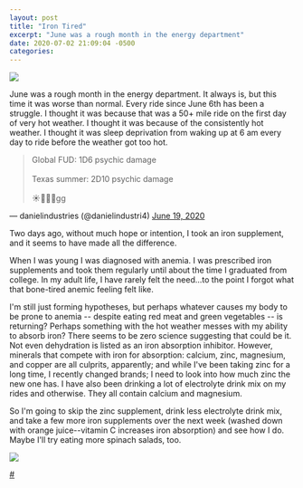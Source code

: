 ```yaml
---
layout: post
title: "Iron Tired"
excerpt: "June was a rough month in the energy department"
date: 2020-07-02 21:09:04 -0500
categories: 
---
```


![]({{site.url}}/assets/2020/07/strava.png)

June was a rough month in the energy department. It always is, but this time it was worse than normal. Every ride since June 6th has been a struggle. I thought it was because that was a 50+ mile ride on the first day of very hot weather. I thought it was because of the consistently hot weather. I thought it was sleep deprivation from waking up at 6 am every day to ride before the weather got too hot.

<blockquote class="twitter-tweet"><p lang="en" dir="ltr">Global FUD: 1D6 psychic damage<br><br>Texas summer: 2D10 psychic damage<br><br>☀️🧠🔥💀gg</p></blockquote>

&mdash; danielindustries (@danielindustri4) <a href="https://twitter.com/danielindustri4/status/1273818457583357952?ref_src=twsrc%5Etfw">June 19, 2020</a>

Two days ago, without much hope or intention, I took an iron supplement, and it seems to have made all the difference.

When I was young I was diagnosed with anemia. I was prescribed iron supplements and took them regularly until about the time I graduated from college. In my adult life, I have rarely felt the need...to the point I forgot what that bone-tired anemic feeling felt like.

I'm still just forming hypotheses, but perhaps whatever causes my body to be prone to anemia -- despite eating red meat and green vegetables -- is returning? Perhaps something with the hot weather messes with my ability to absorb iron? There seems to be zero science suggesting that could be it. Not even dehydration is listed as an iron absorption inhibitor. However, minerals that compete with iron for absorption: calcium, zinc, magnesium, and copper are all culprits, apparently; and while I've been taking zinc for a long time, I recently changed brands; I need to look into how much zinc the new one has. I have also been drinking a lot of electrolyte drink mix on my rides and otherwise. They all contain calcium and magnesium.

So I'm going to skip the zinc supplement, drink less electrolyte drink mix, and take a few more iron supplements over the next week (washed down with orange juice--vitamin C increases iron absorption) and see how I do. Maybe I'll try eating more spinach salads, too.

![]({{site.url}}/assets/2020/07/popeye-spinach-en.jpg)

[#](https://culture.pl/en/article/popeye-polish-roots-fiegel)
